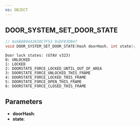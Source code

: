 ```yaml
---
ns: OBJECT
---
```

## DOOR_SYSTEM_SET_DOOR_STATE

```c
// 0x6BAB9442830C7F53 0xDF83DB47
void DOOR_SYSTEM_SET_DOOR_STATE(Hash doorHash, int state);
```

```
Door lock states: (GTAV v323)
0: UNLOCKED
1: LOCKED
2: DOORSTATE_FORCE_LOCKED_UNTIL_OUT_OF_AREA
3: DOORSTATE_FORCE_UNLOCKED_THIS_FRAME
4: DOORSTATE_FORCE_LOCKED_THIS_FRAME
5: DOORSTATE_FORCE_OPEN_THIS_FRAME
6: DOORSTATE_FORCE_CLOSED_THIS_FRAME
```

## Parameters
* **doorHash**:
* **state**:
